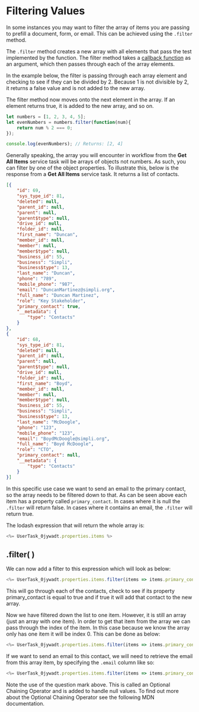 # Filtering Values

In some instances you may want to filter the array of items you are passing to prefill a document, form, or email. This can be achieved using the `.filter` method.

The `.filter` method creates a new array with all elements that pass the test implemented by the function. The filter method takes a [callback function](https://developer.mozilla.org/en-US/docs/Glossary/Callback_function) as an argument, which then passes through each of the array elements.

In the example below, the filter is passing through each array element and checking to see if they can be divided by 2. Because 1 is not divisible by 2, it returns a false value and is not added to the new array.

The filter method now moves onto the next element in the array. If an element returns true, it is added to the new array, and so on.

```js
let numbers = [1, 2, 3, 4, 5];
let evenNumbers = numbers.filter(function(num){
    return num % 2 === 0;
});

console.log(evenNumbers); // Returns: [2, 4]
```

Generally speaking, the array you will encounter in workflow from the **Get All Items** service task will be arrays of objects not numbers. As such, you can filter by one of the object properties. To illustrate this, below is the response from a **Get All Items** service task. It returns a list of contacts.

```json
[{
    "id": 69,
    "sys_type_id": 81,
    "deleted": null,
    "parent_id": null,
    "parent": null,
    "parent$type": null,
    "drive_id": null,
    "folder_id": null,
    "first_name": "Duncan",
    "member_id": null,
    "member": null,
    "member$type": null,
    "business_id": 55,
    "business": "Simpli",
    "business$type": 13,
    "last_name": "Duncan",
    "phone": "789",
    "mobile_phone": "987",
    "email": "DuncanMartinez@simpli.org",
    "full_name": "Duncan Martinez",
    "role": "Key Stakeholder",
    "primary_contact": true,
    "__metadata": {
        "type": "Contacts"
    }
},
{
    "id": 68,
    "sys_type_id": 81,
    "deleted": null,
    "parent_id": null,
    "parent": null,
    "parent$type": null,
    "drive_id": null,
    "folder_id": null,
    "first_name": "Boyd",
    "member_id": null,
    "member": null,
    "member$type": null,
    "business_id": 55,
    "business": "Simpli",
    "business$type": 13,
    "last_name": "McDoogle",
    "phone": "123",
    "mobile_phone": "123",
    "email": "BoydMcDoogle@simpli.org",
    "full_name": "Boyd McDoogle",
    "role": "CTO",
    "primary_contact": null,
    "__metadata": {
        "type": "Contacts"
    }
}]
```

In this specific use case we want to send an email to the primary contact, so the array needs to be filtered down to that. As can be seen above each item has a property called `primary_contact`. In cases where it is null the `.filter` will return false. In cases where it contains an email, the `.filter` will return true.

The lodash expression that will return the whole array is:

```jsx
<%= UserTask_0jywadt.properties.items %>
```

## .filter( )

We can now add a filter to this expression which will look as below:

```jsx
<%= UserTask_0jywadt.properties.items.filter(items => items.primary_contact === true) %>
```

This will go through each of the contacts, check to see if its property primary\_contact is equal to true and if true it will add that contact to the new array.

Now we have filtered down the list to one item. However, it is still an array (just an array with one item). In order to get that item from the array we can pass through the index of the item. In this case because we know the array only has one item it will be index 0. This can be done as below:

```jsx
<%= UserTask_0jywadt.properties.items.filter(items => items.primary_contact === true)[0] %>
```

If we want to send an email to this contact, we will need to retrieve the email from this array item, by specifying the `.email` column like so:

```jsx
<%= UserTask_0jywadt.properties.items.filter(items => items.primary_contact === true)[0]?.email %>s
```

Note the use of the question mark above. This is called an Optional Chaining Operator and is added to handle null values. To find out more about the Optional Chaining Operator see the following MDN documentation.